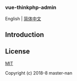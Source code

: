 <p algin="center">
  <h3>vue-thinkphp-admin</h3>
</p>


English | [简体中文](./README.zh-CN.md)

## Introduction



## License

[MIT](./LICENSE)

Copyright (c) 2018-8 master-nan
